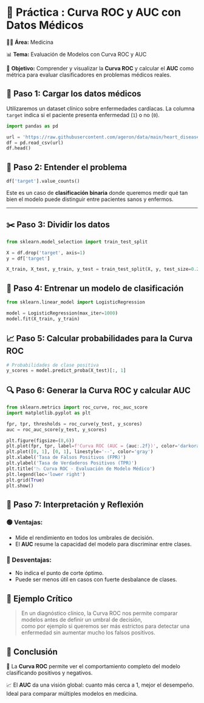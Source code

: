 
# **🧪 Práctica : Curva ROC y AUC con Datos Médicos**

👩‍⚕️ **Área:** Medicina

📊 **Tema:** Evaluación de Modelos con Curva ROC y AUC

🎯 **Objetivo:** Comprender y visualizar la **Curva ROC** y calcular el **AUC** como métrica para evaluar clasificadores en problemas médicos reales.

## 🔗 Paso 1: Cargar los datos médicos

Utilizaremos un dataset clínico sobre enfermedades cardíacas. La columna `target` indica si el paciente presenta enfermedad (`1`) o no (`0`).

```python
import pandas as pd

url = 'https://raw.githubusercontent.com/ageron/data/main/heart_disease/heart.csv'
df = pd.read_csv(url)
df.head()
```

## 🧠 Paso 2: Entender el problema

```python
df['target'].value_counts()
```

Este es un caso de **clasificación binaria** donde queremos medir qué tan bien el modelo puede distinguir entre pacientes sanos y enfermos.

---

## ✂️ Paso 3: Dividir los datos

```python
from sklearn.model_selection import train_test_split

X = df.drop('target', axis=1)
y = df['target']

X_train, X_test, y_train, y_test = train_test_split(X, y, test_size=0.25, random_state=42)
```

## 🤖 Paso 4: Entrenar un modelo de clasificación

```python
from sklearn.linear_model import LogisticRegression

model = LogisticRegression(max_iter=1000)
model.fit(X_train, y_train)
```

## 📈 Paso 5: Calcular probabilidades para la Curva ROC

```python
# Probabilidades de clase positiva
y_scores = model.predict_proba(X_test)[:, 1]
```

## 🔍 Paso 6: Generar la Curva ROC y calcular AUC

```python
from sklearn.metrics import roc_curve, roc_auc_score
import matplotlib.pyplot as plt

fpr, tpr, thresholds = roc_curve(y_test, y_scores)
auc = roc_auc_score(y_test, y_scores)

plt.figure(figsize=(8,6))
plt.plot(fpr, tpr, label=f'Curva ROC (AUC = {auc:.2f})', color='darkorange')
plt.plot([0, 1], [0, 1], linestyle='--', color='gray')
plt.xlabel('Tasa de Falsos Positivos (FPR)')
plt.ylabel('Tasa de Verdaderos Positivos (TPR)')
plt.title('📉 Curva ROC - Evaluación de Modelo Médico')
plt.legend(loc='lower right')
plt.grid(True)
plt.show()
```

## 📌 Paso 7: Interpretación y Reflexión

### 🟢 Ventajas:
- Mide el rendimiento en todos los umbrales de decisión.
- El **AUC** resume la capacidad del modelo para discriminar entre clases.

### 🔴 Desventajas:
- No indica el punto de corte óptimo.
- Puede ser menos útil en casos con fuerte desbalance de clases.

## 🧠 Ejemplo Crítico

> En un diagnóstico clínico, la Curva ROC nos permite comparar modelos antes de definir un umbral de decisión,  
> como por ejemplo si queremos ser más estrictos para detectar una enfermedad sin aumentar mucho los falsos positivos.

## 🧩 Conclusión

🎯 La **Curva ROC** permite ver el comportamiento completo del modelo clasificando positivos y negativos.

📈 El **AUC** da una visión global: cuanto más cerca a 1, mejor el desempeño. Ideal para comparar múltiples modelos en medicina.

